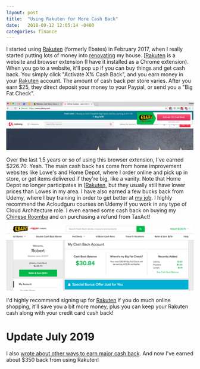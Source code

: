 ```yaml
---
layout: post
title:  "Using Rakuten for More Cash Back"
date:   2018-09-12 12:05:14 -0400
categories: finance
---
```


I started using [Rakuten](https://www.rakuten.com/r/ROBERT47769?eeid=43662&utm_source=extension&utm_medium=raf_link) (formerly Ebates) in February 2017, when I really started putting lots of money into [renovating](https://rskelton.com/category/renovations) my house. [[Rakuten](https://www.rakuten.com/r/ROBERT47769?eeid=43662&utm_source=extension&utm_medium=raf_link) is a website and browser extension (I have it installed as a Chrome extension). When you go to a website, it'll pop up if you can buy things and get cash back. You simply click "Activate X% Cash Back", and you earn money in your [Rakuten](https://www.rakuten.com/r/ROBERT47769?eeid=43662&utm_source=extension&utm_medium=raf_link) account. The amount of cash back per store varies. After you earn $25, they direct deposit your money to your Paypal, or send you a "Big Fat Check".

![Ebates](/images/ebates/udemy.png)

Over the last 1.5 years or so of using this browser extension, I've earned $226.70. Yeah. The main cash back has come from home improvement websites like Lowe's and Home Depot, where I order online and pick up in store, or get items delivered if they're big, like a vanity. Note that Home Depot no longer participates in [[Rakuten](https://www.rakuten.com/r/ROBERT47769?eeid=43662&utm_source=extension&utm_medium=raf_link), but they usually still have lower prices than Lowes in my area.  I have also earned a few bucks back from Udemy, where I buy training in order to get better at [my job](https://linkedin.com/in/robertjskelton). I highly recommend the Acloudguru courses on Udemy if you work in any type of Cloud Architecture role. I even earned some cash back on buying my [Chinese Roomba](https://rskelton.com/optimize-everything/) and on purchasing a refund from TaxAct!

![Ebates](/images/ebates/ebates.png)

I'd highly recommend signing up for [Rakuten](https://www.rakuten.com/r/ROBERT47769?eeid=43662&utm_source=extension&utm_medium=raf_link) if you do much online shopping, it'll save you a bit more money, plus you can keep your Rakuten cash along with your credit card cash back!

# Update July 2019
I also [wrote about other ways to earn major cash back](https://rskelton.com/How-To-Save-Money-On-Large-Purchases/). And now I've earned about $350 back from using Rakuten!
